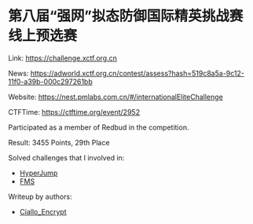 # 第八届“强网”拟态防御国际精英挑战赛线上预选赛

Link: <https://challenge.xctf.org.cn>

News: <https://adworld.xctf.org.cn/contest/assess?hash=519c8a5a-9c12-11f0-a39b-000c297261bb>

Website: <https://nest.pmlabs.com.cn/#/internationalEliteChallenge>

CTFTime: <https://ctftime.org/event/2952>

Participated as a member of Redbud in the competition.

Result: 3455 Points, 29th Place

Solved challenges that I involved in:

- [HyperJump](./hyperjump.md)
- [FMS](./FMS.md)

Writeup by authors:

- [Ciallo_Encrypt](https://2hi5hu.cn/archives/Ciallo_Encrypt)
